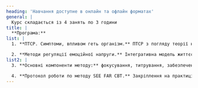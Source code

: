```yaml
---
heading: 'Навчання доступне в онлайн та офлайн форматах'
general: |
  Курс складається із 4 занять по 3 години
title: |
  **Програма:**
list: |
  1. **ПТСР. Симптоми, впливом геть організм.** ПТСР з погляду теорії навчання. 7 цілей терапії ПТСР. Психологічна діагностика. Відновлення відчуття "безперервності" \(минуле, майбутнє, сьогодення\)

  2. **Методи регуляції емоційної напруги.** Інтегративна модель життєстійкості Basic PH. Експозиція in-vivo. Створення безпечного/приємного місця за допомогою метафоричних карток. Якоріння у тілі
list2: |
  3. **Основні компоненти методу:** фокусування, титрування, забезпечення ресурсами, пендуляція, вихор травми, вихор лікування, закріплення у тілі. Робота із метафоричними картами. Принцип 3П \(трьох П\)

  4. **Протокол роботи по методу SEE FAR CBT.** Закріплення на практиці. Складання плану терапії
---
```

